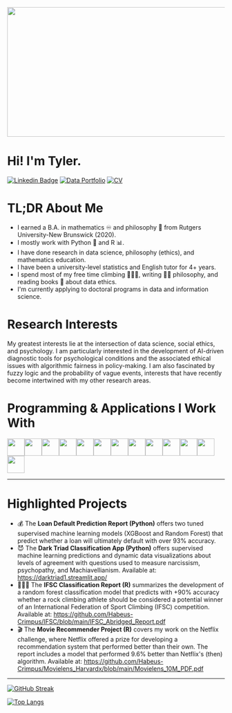 <div id="header" align="center">
<img src="https://media.giphy.com/media/2IudUHdI075HL02Pkk/giphy.gif" width="700" height="300"/>
</div>

# Hi! I'm Tyler.
[![Linkedin Badge](https://img.shields.io/badge/-LinkedIn-blue?style=flat&logo=Linkedin&logoColor=white)](https://www.linkedin.com/in/tylerchang/)
[![Data Portfolio](https://img.shields.io/badge/Data_Portfolio-path?logoColor=hex)](https://troopl.com/tchang343w)
[![CV](https://img.shields.io/badge/CV-path?color=yellow)](https://drive.google.com/file/d/17oF9zSwZLBs8XirNR8kiD3bNTD6CQB87/view?usp=sharing)


# TL;DR About Me
* I earned a B.A. in mathematics ♾️ and philosophy 🤔 from Rutgers University-New Brunswick (2020).
* I mostly work with Python 🐍 and R 📊.
* I have done research in data science, philosophy (ethics), and mathematics education.
* I have been a university-level statistics and English tutor for 4+ years.
* I spend most of my free time climbing 🧗🏻‍♂️, writing ✍🏼 philosophy, and reading books 📖 about data ethics.
* I'm currently applying to doctoral programs in data and information science.

# Research Interests

My greatest interests lie at the intersection of data science, social ethics, and psychology. I am particularly interested in the development of AI-driven diagnostic tools for psychological conditions and the associated ethical issues with algorithmic fairness in policy-making. I am also fascinated by fuzzy logic and the probability of vague events, interests that have recently become intertwined with my other research areas.

# Programming & Applications I Work With

<img height=40 src="https://cdn.jsdelivr.net/gh/devicons/devicon/icons/python/python-original.svg"/><img height=40
src="https://cdn.jsdelivr.net/gh/devicons/devicon/icons/pandas/pandas-original-wordmark.svg"/><img height=40
src="https://cdn.jsdelivr.net/gh/devicons/devicon/icons/numpy/numpy-original.svg"/><img height=40 src="https://cdn.jsdelivr.net/gh/devicons/devicon/icons/git/git-plain.svg"/><img height=40 
src="https://cdn.jsdelivr.net/gh/devicons/devicon/icons/r/r-original.svg"/><img height=40                                                   src="https://cdn.jsdelivr.net/gh/devicons/devicon/icons/postgresql/postgresql-original-wordmark.svg"/><img height=40
src="https://cdn.jsdelivr.net/gh/devicons/devicon/icons/fastapi/fastapi-original.svg"/><img height=40
src="https://cdn.jsdelivr.net/gh/devicons/devicon/icons/sqlite/sqlite-original.svg"/><img height=40
src="https://cdn.jsdelivr.net/gh/devicons/devicon/icons/docker/docker-original.svg"/><img height=40
src="https://cdn.jsdelivr.net/gh/devicons/devicon/icons/jupyter/jupyter-original-wordmark.svg"/><img height=40
src="https://cdn.jsdelivr.net/gh/devicons/devicon/icons/markdown/markdown-original.svg"/><img height=40
src="https://cdn.jsdelivr.net/gh/devicons/devicon/icons/github/github-original.svg"/><img height=40
src="https://cdn.jsdelivr.net/gh/devicons/devicon/icons/googlecloud/googlecloud-original.svg"/><img height=40
/>

---

# Highlighted Projects
* 💰 The **Loan Default Prediction Report (Python)** offers two tuned supervised machine learning models (XGBoost and Random Forest) that predict whether a loan will ultimately default with over 93% accuracy.
* 😈 The **Dark Triad Classification App (Python)** offers supervised machine learning predictions and dynamic data visualizations about levels of agreement with questions used to measure narcissism, psychopathy, and Machiavellianism. Available at: https://darktriad1.streamlit.app/
* 🧗🏻‍♂️ The **IFSC Classification Report (R)** summarizes the development of a random forest classification model that predicts with +90% accuracy whether a rock climbing athlete should be considered a potential winner of an International Federation of Sport Climbing (IFSC) competition. Available at: https://github.com/Habeus-Crimpus/IFSC/blob/main/IFSC_Abridged_Report.pdf
* 🎬 The **Movie Recommender Project (R)** covers my work on the Netflix challenge, where Netflix offered a prize for developing a recommendation system that performed better than their own. The report includes a model that performed 9.6% better than Netflix's (then) algorithm. Available at: https://github.com/Habeus-Crimpus/Movielens_Harvardx/blob/main/Movielens_10M_PDF.pdf

---
[![GitHub Streak](http://github-readme-streak-stats.herokuapp.com?user=Habeus-Crimpus&theme=dark&background=000000)](https://git.io/streak-stats)

[![Top Langs](https://github-readme-stats.vercel.app/api/top-langs/?username=Habeus-Crimpus&layout=compact&theme=vision-friendly-dark)](https://github.com/anuraghazra/github-readme-stats)



